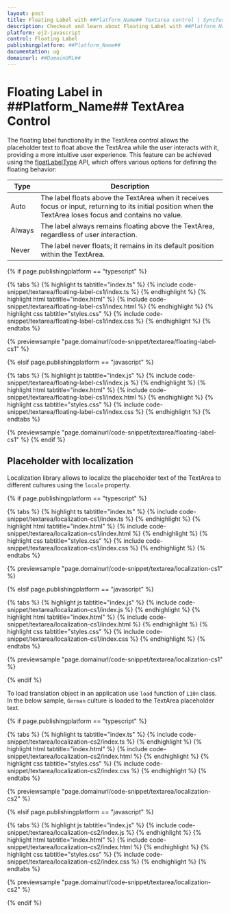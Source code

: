 ```yaml
---
layout: post
title: Floating Label with ##Platform_Name## Textarea control | Syncfusion
description: Checkout and learn about Floating Label with ##Platform_Name## Textarea control of Syncfusion Essential JS 2 and more details.
platform: ej2-javascript
control: Floating Label
publishingplatform: ##Platform_Name##
documentation: ug
domainurl: ##DomainURL##
---
```


# Floating Label in ##Platform_Name## TextArea Control

The floating label functionality in the TextArea control allows the placeholder text to float above the TextArea while the user interacts with it, providing a more intuitive user experience. This feature can be achieved using the [floatLabelType](../api/textarea/#floatLabelType) API, which offers various options for defining the floating behavior:

| Type  | Description |
| -- | -- |
| Auto  | The label floats above the TextArea when it receives focus or input, returning to its initial position when the TextArea loses focus and contains no value. |
| Always | The label always remains floating above the TextArea, regardless of user interaction. |
| Never | The label never floats; it remains in its default position within the TextArea. |

{% if page.publishingplatform == "typescript" %}

{% tabs %}
{% highlight ts tabtitle="index.ts" %}
{% include code-snippet/textarea/floating-label-cs1/index.ts %}
{% endhighlight %}
{% highlight html tabtitle="index.html" %}
{% include code-snippet/textarea/floating-label-cs1/index.html %}
{% endhighlight %}
{% highlight css tabtitle="styles.css" %}
{% include code-snippet/textarea/floating-label-cs1/index.css %}
{% endhighlight %}
{% endtabs %}
          
{% previewsample "page.domainurl/code-snippet/textarea/floating-label-cs1" %}

{% elsif page.publishingplatform == "javascript" %}

{% tabs %}
{% highlight js tabtitle="index.js" %}
{% include code-snippet/textarea/floating-label-cs1/index.js %}
{% endhighlight %}
{% highlight html tabtitle="index.html" %}
{% include code-snippet/textarea/floating-label-cs1/index.html %}
{% endhighlight %}
{% highlight css tabtitle="styles.css" %}
{% include code-snippet/textarea/floating-label-cs1/index.css %}
{% endhighlight %}
{% endtabs %}
          
{% previewsample "page.domainurl/code-snippet/textarea/floating-label-cs1" %}
{% endif %}

## Placeholder with localization

Localization library allows to localize the placeholder text of the TextArea to different cultures using the `locale` property.

{% if page.publishingplatform == "typescript" %}

{% tabs %}
{% highlight ts tabtitle="index.ts" %}
{% include code-snippet/textarea/localization-cs1/index.ts %}
{% endhighlight %}
{% highlight html tabtitle="index.html" %}
{% include code-snippet/textarea/localization-cs1/index.html %}
{% endhighlight %}
{% highlight css tabtitle="styles.css" %}
{% include code-snippet/textarea/localization-cs1/index.css %}
{% endhighlight %}
{% endtabs %}

{% previewsample "page.domainurl/code-snippet/textarea/localization-cs1" %}

{% elsif page.publishingplatform == "javascript" %}

{% tabs %}
{% highlight js tabtitle="index.js" %}
{% include code-snippet/textarea/localization-cs1/index.js %}
{% endhighlight %}
{% highlight html tabtitle="index.html" %}
{% include code-snippet/textarea/localization-cs1/index.html %}
{% endhighlight %}
{% highlight css tabtitle="styles.css" %}
{% include code-snippet/textarea/localization-cs1/index.css %}
{% endhighlight %}
{% endtabs %}

{% previewsample "page.domainurl/code-snippet/textarea/localization-cs1" %}

{% endif %}

To load translation object in an application use `load` function of `L10n` class.
In the below sample, `German` culture is loaded to the TextArea placeholder text.

{% if page.publishingplatform == "typescript" %}

{% tabs %}
{% highlight ts tabtitle="index.ts" %}
{% include code-snippet/textarea/localization-cs2/index.ts %}
{% endhighlight %}
{% highlight html tabtitle="index.html" %}
{% include code-snippet/textarea/localization-cs2/index.html %}
{% endhighlight %}
{% highlight css tabtitle="styles.css" %}
{% include code-snippet/textarea/localization-cs2/index.css %}
{% endhighlight %}
{% endtabs %}

{% previewsample "page.domainurl/code-snippet/textarea/localization-cs2" %}

{% elsif page.publishingplatform == "javascript" %}

{% tabs %}
{% highlight js tabtitle="index.js" %}
{% include code-snippet/textarea/localization-cs2/index.js %}
{% endhighlight %}
{% highlight html tabtitle="index.html" %}
{% include code-snippet/textarea/localization-cs2/index.html %}
{% endhighlight %}
{% highlight css tabtitle="styles.css" %}
{% include code-snippet/textarea/localization-cs2/index.css %}
{% endhighlight %}
{% endtabs %}

{% previewsample "page.domainurl/code-snippet/textarea/localization-cs2" %}

{% endif %}
